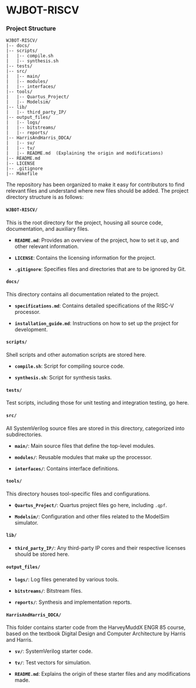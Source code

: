 # WJBOT-RISCV

### Project Structure

```
WJBOT-RISCV/
|-- docs/
|-- scripts/
|   |-- compile.sh
|   |-- synthesis.sh
|-- tests/
|-- src/
|   |-- main/
|   |-- modules/
|   |-- interfaces/
|-- tools/
|   |-- Quartus_Project/
|   |-- Modelsim/
|-- lib/
|   |-- third_party_IP/
|-- output_files/
|   |-- logs/
|   |-- bitstreams/
|   |-- reports/
|-- HarrisAndHarris_DDCA/
|   |-- sv/
|   |-- tv/
|   |-- README.md  (Explaining the origin and modifications)
|-- README.md
|-- LICENSE
|-- .gitignore
|-- Makefile
```

The repository has been organized to make it easy for contributors to find relevant files and understand where new files should be added. The project directory structure is as follows:

#### `WJBOT-RISCV/`

This is the root directory for the project, housing all source code, documentation, and auxiliary files.

- **`README.md`**: Provides an overview of the project, how to set it up, and other relevant information.
  
- **`LICENSE`**: Contains the licensing information for the project.
  
- **`.gitignore`**: Specifies files and directories that are to be ignored by Git.

#### `docs/`

This directory contains all documentation related to the project.

- **`specifications.md`**: Contains detailed specifications of the RISC-V processor.
  
- **`installation_guide.md`**: Instructions on how to set up the project for development.

#### `scripts/`

Shell scripts and other automation scripts are stored here.

- **`compile.sh`**: Script for compiling source code.
  
- **`synthesis.sh`**: Script for synthesis tasks.

#### `tests/`

Test scripts, including those for unit testing and integration testing, go here.

#### `src/`

All SystemVerilog source files are stored in this directory, categorized into subdirectories.

- **`main/`**: Main source files that define the top-level modules.
  
- **`modules/`**: Reusable modules that make up the processor.
  
- **`interfaces/`**: Contains interface definitions.

#### `tools/`

This directory houses tool-specific files and configurations.

- **`Quartus_Project/`**: Quartus project files go here, including `.qpf`.
  
- **`Modelsim/`**: Configuration and other files related to the ModelSim simulator.

#### `lib/`

- **`third_party_IP/`**: Any third-party IP cores and their respective licenses should be stored here.

#### `output_files/`

- **`logs/`**: Log files generated by various tools.
  
- **`bitstreams/`**: Bitstream files.
  
- **`reports/`**: Synthesis and implementation reports.

#### `HarrisAndHarris_DDCA/`

This folder contains starter code from the HarveyMuddX ENGR 85 course, based on the textbook Digital Design and Computer Architecture by Harris and Harris.

- **`sv/`**: SystemVerilog starter code.
  
- **`tv/`**: Test vectors for simulation.

- **`README.md`**: Explains the origin of these starter files and any modifications made.
